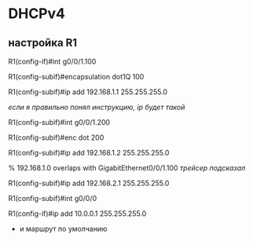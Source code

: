 # DHCPv4

## настройка R1

R1(config-if)#int g0/0/1.100

R1(config-subif)#encapsulation dot1Q 100

R1(config-subif)#ip add 192.168.1.1 255.255.255.0

*если я правильно понял инструкцию, ip будет такой*

R1(config-subif)#int g0/0/1.200

R1(config-subif)#enc dot 200

R1(config-subif)#ip add 192.168.1.2 255.255.255.0

% 192.168.1.0 overlaps with GigabitEthernet0/0/1.100 *трейсер подсказал*

R1(config-subif)#ip add 192.168.2.1 255.255.255.0

R1(config-subif)#int g0/0/0

R1(config-if)#ip add 10.0.0.1 255.255.255.0

- и маршрут по умолчанию

